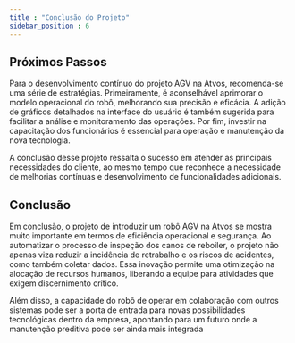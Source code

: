 ```yaml
---
title : "Conclusão do Projeto"
sidebar_position : 6
---
```


## Próximos Passos
Para o desenvolvimento contínuo do projeto AGV na Atvos, recomenda-se uma série de estratégias. Primeiramente, é aconselhável aprimorar o modelo operacional do robô, melhorando sua precisão e eficácia. A adição de gráficos detalhados na interface do usuário é também sugerida para facilitar a análise e monitoramento das operações. Por fim, investir na capacitação dos funcionários é essencial para operação e manutenção da nova tecnologia.

A conclusão desse projeto ressalta o sucesso em atender as principais necessidades do cliente, ao mesmo tempo que reconhece a necessidade de melhorias contínuas e desenvolvimento de funcionalidades adicionais.

## Conclusão 
Em conclusão, o projeto de introduzir um robô AGV na Atvos se mostra muito importante em termos de eficiência operacional e segurança. Ao automatizar o processo de inspeção dos canos de reboiler, o projeto não apenas viza reduzir a incidência de retrabalho e os riscos de acidentes, como também coletar dados. Essa inovação permite uma otimização na alocação de recursos humanos, liberando a equipe para atividades que exigem discernimento crítico. 

Além disso, a capacidade do robô de operar em colaboração com outros sistemas pode ser a porta de entrada para novas possibilidades tecnológicas dentro da empresa, apontando para um futuro onde a manutenção preditiva pode ser ainda mais integrada